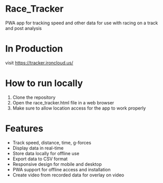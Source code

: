 # Race_Tracker
PWA app for tracking speed and other data for use with racing on a track and post analysis

# In Production
visit <a href="https://tracker.ironcloud.us/" target="_blank">https://tracker.ironcloud.us/</a>

# How to run locally
1. Clone the repository
2. Open the race_tracker.html file in a web browser
3. Make sure to allow location access for the app to work properly

# Features
- Track speed, distance, time, g-forces
- Display data in real-time
- Store data locally for offline use
- Export data to CSV format
- Responsive design for mobile and desktop
- PWA support for offline access and installation
- Create video from recorded data for overlay on video

